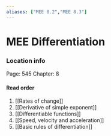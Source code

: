 ```yaml
---
aliases: ["MEE 8.2","MEE 8.3"]
---
```


# MEE Differentiation

### Location info
Page: 545
Chapter: 8


#### Read order

1) [[Rates of change]]
2) [[Derivative of simple exponent]]
3) [[Differentiable functions]]
4) [[Speed, velocity and acceleration]]
5) [[Basic rules of differentiation]]